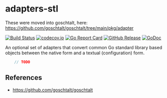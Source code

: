 # adapters-stl

These were moved into goschtalt, here: https://github.com/goschtalt/goschtalt/tree/main/pkg/adapter

[![Build Status](https://github.com/goschtalt/adapters-stl/actions/workflows/ci.yml/badge.svg)](https://github.com/goschtalt/adapters-stl/actions/workflows/ci.yml)
[![codecov.io](http://codecov.io/github/goschtalt/adapters-stl/coverage.svg?branch=main)](http://codecov.io/github/goschtalt/adapters-stl?branch=main)
[![Go Report Card](https://goreportcard.com/badge/github.com/goschtalt/adapters-stl)](https://goreportcard.com/report/github.com/goschtalt/adapters-stl)
[![GitHub Release](https://img.shields.io/github/release/goschtalt/adapters-stl.svg)](https://github.com/goschtalt/adapters-stl/releases)
[![GoDoc](https://pkg.go.dev/badge/github.com/goschtalt/adapters-stl)](https://pkg.go.dev/github.com/goschtalt/adapters-stl)


An optional set of adapters that convert common Go standard library based objects
between the native form and a textual (configuration) form.

```go
    // TODO
```

References
----------
- https://github.com/goschtalt/goschtalt
